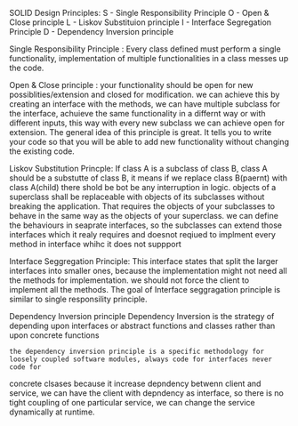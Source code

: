 SOLID Design Principles:
S - Single Responsibility Principle
O - Open & Close principle
L - Liskov Substituion principle
I - Interface Segregation Principle
D - Dependency Inversion principle

Single Responsibility Principle :
    Every class defined must perform a single functionality, implementation of multiple functionalities in a class messes up the code.

Open & Close principle :
    your functionality should be open for new possiblities/extension and closed for modification.
    we can achieve this by creating an interface with the methods, we can have multiple subclass for the interface, achuieve the same functionality 
    in a differnt way or with different inputs, this way with every new subclass we can achieve open for extension.
    The general idea of this principle is great. It tells you to write your code so that you will be able to
    add new functionality without changing the existing code.

Liskov Substitution Princple:
    If class A is a subclass of class B, class A should be a substutte of class B, it means if we replace class B(paernt) with class A(child) 
    there shold be bot be any interruption in logic.
    objects of a superclass shall be replaceable with objects of its subclasses without breaking the application.
    That requires the objects of your subclasses to behave in the same way as the objects of your superclass.
    we can define the behaviours in seaprate interfaces, so the subclasses can extend those interfaces which it realy requires and doesnot reqiued 
    to implment every method in interface whihc it does not suppport

Interface Seggregation Principle:
    This interface states that split the larger interfaces into smaller ones, because the implementation might not need all the methods 
    for implementation. we should not force the client to implement all the methods.
    The goal of Interface seggragation principle is similar to single responsility principle.

Dependency Inversion principle
    Dependency Inversion is the strategy of depending upon interfaces or abstract functions and classes rather than upon concrete functions 

    the dependency inversion principle is a specific methodology for loosely coupled software modules, always code for interfaces never code for
concrete clsases because it increase depndency betwenn client and service, we can have the client with depndency as interface, so there is
no tight coupling of one particular service, we can change the service dynamically at runtime.
